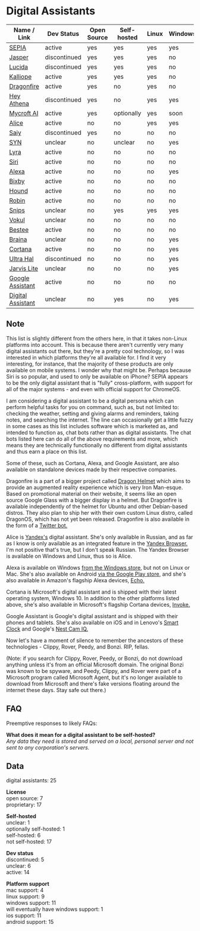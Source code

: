 # Digital Assistants
| Name / Link                                                                        | Dev Status   | Open Source | Self-hosted | Linux | Windows | Mac | Android | iOS |
| ---------------------------------------------------------------------------------- | ------------ | ----------- | ----------- | ----- | ------- | --- | ------- | --- |
| [SEPIA](https://sepia-framework.github.io/)                                        | active       | yes         | yes         | yes   | yes     | yes | yes     | yes |
| [Jasper](https://jasperproject.github.io/)                                         | discontinued | yes         | yes         | yes   | no      | no  | no      | no  |
| [Lucida](https://github.com/claritylab/lucida)                                     | discontinued | yes         | yes         | yes   | no      | no  | no      | no  |
| [Kalliope](https://kalliope-project.github.io/)                                    | active       | yes         | yes         | yes   | no      | no  | no      | no  |
| [Dragonfire](http://dragon.computer/#dragonfire)                                   | active       | yes         | no          | yes   | no      | no  | yes     | no  |
| [Hey Athena](https://github.com/rcbyron/hey-athena-client)                         | discontinued | yes         | no          | yes   | yes     | yes | no      | no  |
| [Mycroft AI](https://mycroft.ai/)                                                  | active       | yes         | optionally  | yes   | soon    | no  | yes     | no  |
| [Alice](https://alice.yandex.ru/)                                                  | active       | no          | no          | yes   | yes     | no  | no      | no  |
| [Saiy](https://github.com/brandall76/Saiy-PS)                                      | discontinued | yes         | no          | no    | no      | no  | yes     | no  |
| [SYN](https://vaframework.com/)                                                    | unclear      | no          | unclear     | no    | yes     | no  | no      | no  |
| [Lyra](https://www.heylyra.com/)                                                   | active       | no          | no          | no    | no      | no  | yes     | yes |
| [Siri](https://www.apple.com/siri/)                                                | active       | no          | no          | no    | no      | yes | no      | yes |
| [Alexa](https://www.amazon.com/dp/B00P03D4D2/ref=cm_sw_em_r_mt_dp_U_wgUjDbKKF58ET) | active       | no          | no          | no    | yes     | no  | yes     | no  |
| [Bixby](https://samsung.com/global/galaxy/apps/bixby/)                             | active       | no          | no          | no    | no      | no  | yes     | yes |
| [Hound](https://www.soundhound.com/hound)                                          | active       | no          | no          | no    | no      | no  | yes     | yes |
| [Robin](https://play.google.com/store/apps/details?id=com.magnifis.parking)        | active       | no          | no          | no    | no      | no  | yes     | no  |
| [Snips](https://snips.ai/)                                                         | unclear      | no          | yes         | yes   | yes     | yes | yes     | yes |
| [Vokul](http://vokulnation.com/)                                                   | unclear      | no          | no          | no    | no      | no  | no      | yes |
| [Bestee](https://heybestee.com/)                                                   | active       | no          | no          | no    | no      | no  | yes     | no  |
| [Braina](https://www.brainasoft.com/braina/)                                       | unclear      | no          | no          | no    | yes     | no  | yes     | yes |
| [Cortana](https://www.microsoft.com/en-us/cortana)                                 | active       | no          | no          | no    | yes     | no  | yes     | yes |
| [Ultra Hal](https://www.zabaware.com/ultrahal/#page=/ultrahal/;)                   | discontinued | no          | no          | no    | yes     | no  | no      | no  |
| [Jarvis Lite](https://acwtechnologies.co.uk/software/jarvis-lite)                  | unclear      | no          | no          | no    | yes     | no  | no      | no  |
| [Google Assistant](https://assistant.google.com/)                                  | active       | no          | no          | no    | no      | no  | yes     | yes |
| [Digital Assistant](https://www.adenin.com/digital-assistant/)                     | unclear      | no          | yes         | no    | yes     | no  | yes     | yes |

## Note  
This list is slightly different from the others here, in that it takes non-Linux platforms into account. This is because there aren't currently very many digital assistants out there, but they're a pretty cool technology, so I was interested in which platforms they're all available for. I find it very interesting, for instance, that the majority of these products are only available on mobile systems. I wonder why that might be. Perhaps because Siri is so popular, and used to only be available on iPhone? SEPIA appears to be the only digital assistant that is "fully" cross-platform, with support for all of the major systems - and even with official support for ChromeOS.

I am considering a digital assistant to be a digital persona which can perform helpful tasks for you on command, such as, but not limited to: checking the weather, setting and giving alarms and reminders, taking notes, and searching the internet. The line can occasionally get a little fuzzy in some cases as this list includes software which is marketed as, and intended to function as, chat bots rather than as digital assistants. The chat bots listed here can do all of the above requirements and more, which means they are technically functionally no different from digital assistants and thus earn a place on this list.

Some of these, such as Cortana, Alexa, and Google Assistant, are also available on standalone devices made by their respective companies.

Dragonfire is a part of a bigger project called [Dragon Helmet](http://dragon.computer/) which aims to provide an augmented reality experience which is very Iron Man-esque. Based on promotional material on their website, it seems like an open source Google Glass with a bigger display in a helmet. But Dragonfire is available independently of the helmet for Ubuntu and other Debian-based distros. They also plan to ship her with their own custom Linux distro, called DragonOS, which has not yet been released. Dragonfire is also available in the form of a [Twitter bot.](https://twitter.com/DragonfireAI)

Alice is [Yandex's](https://yandex.com/) digital assistant. She's only available in Russian, and as far as I know is only available as an integrated feature in the [Yandex Browser.](https://browser.yandex.com/) I'm not positive that's true, but I don't speak Russian. The Yandex Browser is available on Windows and Linux, thus so is Alice.

Alexa is available on Windows [from the Windows store](https://www.microsoft.com/en-us/p/alexa/9n12z3cctcnz), but not on Linux or Mac. She's also available on Android [via the Google Play store,](https://play.google.com/store/apps/details?id=com.amazon.dee.app&hl=en_US) and she's also available in Amazon's flagship Alexa devices, [Echo.](https://www.amazon.com/dp/B07456BG8N)

Cortana is Microsoft's digital assistant and is shipped with their latest operating system, Windows 10. In addition to the other platforms listed above, she's also available in Microsoft's flagship Cortana devices, [Invoke.](https://www.microsoft.com/en-us/p/harman-kardon-invoke-with-cortana-by-microsoft/8rl7xlnwn95v)

Google Assistant is Google's digital assistant and is shipped with their phones and tablets. She's also available on iOS and in Lenovo's [Smart Clock](https://www.lenovo.com/us/en/smart-clock) and Google's [Nest Cam IQ.](https://store.google.com/us/product/nest_cam_iq?hl=en-US&GoogleNest&gclid=EAIaIQobChMIy6Lz3afa3gIViKDsCh1bjQPEEAAYASAAEgJhTvD_BwE&gclsrc=aw.ds)

Now let's have a moment of silence to remember the ancestors of these technologies - Clippy, Rover, Peedy, and Bonzi. RIP, fellas.

(Note: if you search for Clippy, Rover, Peedy, or Bonzi, do not download anything unless it's from an official Microsoft domain. The original Bonzi was known to be spyware, and Peedy, Clippy, and Rover were part of a Microsoft program called Microsoft Agent, but it's no longer available to download from Microsoft and there's fake versions floating around the internet these days. Stay safe out there.)

## FAQ
Preemptive responses to likely FAQs:

**What does it mean for a digital assistant to be self-hosted?**  
*Any data they need is stored and served on a local, personal server and not sent to any corporation's servers.*

## Data  
digital assistants: 25

**License**  
open source: 7  
proprietary: 17

**Self-hosted**  
unclear: 1  
optionally self-hosted: 1  
self-hosted: 6  
not self-hosted: 17

**Dev status**  
discontinued: 5  
unclear: 6  
active: 14

**Platform support**  
mac support: 4  
linux support: 9  
windows support: 11  
will eventually have windows support: 1  
ios support: 11  
android support: 15
